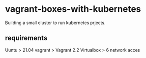 # vagrant-boxes-with-kubernetes
Building a small cluster to run kubernetes prjects.

## requirements
Uuntu > 21.04
vagrant > Vagrant 2.2
Virtualbox > 6
network acces
